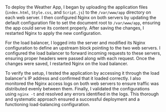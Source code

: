 To deploy the Weather App, I began by uploading the application files (`index.html`, `Style.css`, and `Script.js`) to the `/var/www/app` directory on each web server. I then configured Nginx on both servers by updating the default configuration file to set the document root to `/var/www/app`, ensuring the app could serve its content properly. After saving the changes, I restarted Nginx to apply the new configuration. 

For the load balancer, I logged into the server and modified its Nginx configuration to define an upstream block pointing to the two web servers. I configured the load balancer to forward incoming requests to these servers, ensuring proper headers were passed along with each request. Once the changes were saved, I restarted Nginx on the load balancer. 

To verify the setup, I tested the application by accessing it through the load balancer's IP address and confirmed that it loaded correctly. I also monitored the Nginx access logs on both web servers to ensure traffic was distributed evenly between them. Finally, I validated the configurations using `nginx -t` and resolved any errors identified in the logs. This thorough and systematic approach ensured a successful deployment and a functioning load-balancing configuration.

